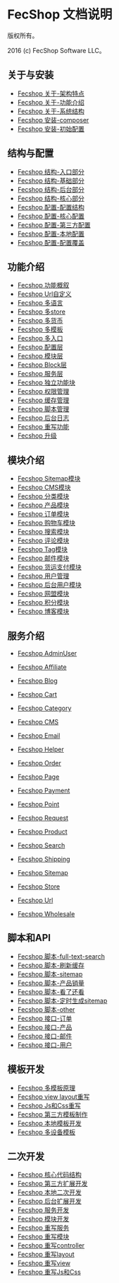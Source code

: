 FecShop 文档说明
===============================

版权所有。

2016 (c) FecShop Software LLC。



关于与安装
-----

*  [Fecshop 关于-架构特点](fecshop-about-fecshop.md)
*  [Fecshop 关于-功能介绍](fecshop-about-function.md)
*  [Fecshop 关于-系统结构](fecshop-about-system-contruct.md)
*  [Fecshop 安装-composer](fecshop-install.md)
*  [Fecshop 安装-初始配置](fecshop-init-config.md)


结构与配置
-----

*  [Fecshop 结构-入口部分](fecshop-about-entrance.md)
*  [Fecshop 结构-基础部分](fecshop-about-base.md)
*  [Fecshop 结构-后台部分](fecshop-about-backend.md)
*  [Fecshop 结构-核心部分](fecshop-about-core.md)
*  [Fecshop 配置-配置结构](fecshop-config-contruct.md)
*  [Fecshop 配置-核心配置](fecshop-config-core.md)
*  [Fecshop 配置-第三方配置](fecshop-config-thrid.md)
*  [Fecshop 配置-本地配置](fecshop-config-local.md)
*  [Fecshop 配置-配置覆盖](fecshop-config-rewrite.md)


功能介绍
--------
*  [Fecshop 功能概叙](fecshop-feature-summary.md)
*  [Fecshop Url自定义](fecshop-feature-url-custom.md)
*  [Fecshop 多语言](fecshop-feature-mutil-languages.md)
*  [Fecshop 多store](fecshop-feature-mutil-stores.md)
*  [Fecshop 多货币](fecshop-feature-mutil-currency.md)
*  [Fecshop 多模板](fecshop-feature-mutil-themes.md)
*  [Fecshop 多入口](fecshop-feature-mutil-entrances.md)
*  [Fecshop 配置层](fecshop-feature-config.md)
*  [Fecshop 模块层](fecshop-feature-modules.md)
*  [Fecshop Block层](fecshop-feature-block.md)
*  [Fecshop 服务层](fecshop-feature-component-services.md)
*  [Fecshop 独立功能块](fecshop-feature-independent-block.md)
*  [Fecshop 权限管理](fecshop-function-cache.md)
*  [Fecshop 缓存管理](fecshop-function-cache.md)
*  [Fecshop 脚本管理](fecshop-function-cache.md)
*  [Fecshop 后台日志](fecshop-function-cache.md)
*  [Fecshop 重写功能](fecshop-feature-core-extensions.md)
*  [Fecshop 升级](fecshop-feature-upgrade.md)




模块介绍
-----
*  [Fecshop Sitemap模块](fecshop-modules-sitemap.md)
*  [Fecshop CMS模块](fecshop-modules-cms.md)
*  [Fecshop 分类模块](fecshop-modules-category.md)
*  [Fecshop 产品模块](fecshop-modules-product.md)
*  [Fecshop 订单模块](fecshop-modules-order.md)
*  [Fecshop 购物车模块](fecshop-modules-cart.md)
*  [Fecshop 搜索模块](fecshop-modules-search.md)
*  [Fecshop 评论模块](fecshop-modules-review.md)
*  [Fecshop Tag模块](fecshop-modules-tag.md)
*  [Fecshop 邮件模块](fecshop-modules-email.md)
*  [Fecshop 货运支付模块](fecshop-modules-shipping-payment.md)
*  [Fecshop 用户管理](fecshop-modules-customer.md)
*  [Fecshop 后台用户模块](fecshop-modules-admin-user.md)
*  [Fecshop 网盟模块](fecshop-modules-affiliate.md)
*  [Fecshop 积分模块](fecshop-modules-points.md)
*  [Fecshop 博客模块](fecshop-modules-blog.md)

服务介绍
-----
*  [Fecshop AdminUser](fecshop-services-admin-user.md)
*  [Fecshop Affiliate](fecshop-services-affiliate.md)
*  [Fecshop Blog](fecshop-services-blog.md)
*  [Fecshop Cart](fecshop-services-cart.md)
*  [Fecshop Category](fecshop-services-category.md) 
*  [Fecshop CMS](fecshop-services-cms.md)
*  [Fecshop Email](fecshop-services-email.md)
*  [Fecshop Helper](fecshop-services-helper.md)
*  [Fecshop Order](fecshop-services-order.md)
*  [Fecshop Page](fecshop-services-page.md)
*  [Fecshop Payment](fecshop-services-payment.md)
*  [Fecshop Point](fecshop-services-point.md)
*  [Fecshop Request](fecshop-services-request.md)
*  [Fecshop Product](fecshop-services-product.md)
*  [Fecshop Search](fecshop-services-search.md)

*  [Fecshop Shipping](fecshop-services-shipping.md)
*  [Fecshop Sitemap](fecshop-services-sitemap.md)
*  [Fecshop Store ](fecshop-services-store.md)
*  [Fecshop Url](fecshop-services-url.md)
*  [Fecshop Wholesale](fecshop-services-wholesale.md)




脚本和API
-----
*  [Fecshop 脚本-full-text-search](fecshop-script-full-text-search.md)
*  [Fecshop 脚本-刷新缓存](fecshop-script-reflush-cache.md)
*  [Fecshop 脚本-sitemap](fecshop-script-sitemap.md)
*  [Fecshop 脚本-产品销量](fecshop-script-product-sales.md)
*  [Fecshop 脚本-看了还看](fecshop-script-view-also-view.md)
*  [Fecshop 脚本-定时生成sitemap](fecshop-cron-sitemap.md)
*  [Fecshop 脚本-other](fecshop-cron-other.md)
*  [Fecshop 接口-订单](fecshop-api-order.md)
*  [Fecshop 接口-产品](fecshop-api-product.md)
*  [Fecshop 接口-邮件](fecshop-api-email.md)
*  [Fecshop 接口-用户](fecshop-api-customer.md)



模板开发
-----
*  [Fecshop 多模板原理](fecshop-theme-mutil-theme-principle.md)
*  [Fecshop view layout重写](fecshop-theme-view-and-layout.md)
*  [Fecshop Js和Css重写](fecshop-theme-js-and-css.md)
*  [Fecshop 第三方模板制作](fecshop-theme-thrid-develop.md)
*  [Fecshop 本地模板开发](fecshop-theme-local-develop.md)
*  [Fecshop 多设备模板](fecshop-theme-mutil-devide.md)



二次开发
-----
*  [Fecshop 核心代码结构](fecshop-develop-core-code.md)
*  [Fecshop 第三方扩展开发](fecshop-develop-thrid.md)
*  [Fecshop 本地二次开发](fecshop-develop-local.md)
*  [Fecshop 后台扩展开发](fecshop-develop-admin.md)
*  [Fecshop 服务开发](fecshop-develop-services.md)
*  [Fecshop 模块开发](fecshop-develop-modules.md)
*  [Fecshop 重写服务](fecshop-develop-rewrite-services.md)
*  [Fecshop 重写模块](fecshop-develop-rewrite-modules.md)
*  [Fecshop 重写controller](fecshop-develop-rewrite-controllers.md)
*  [Fecshop 重写layout](fecshop-develop-rewrite-layouts.md)
*  [Fecshop 重写view](fecshop-develop-rewrite-view.md)
*  [Fecshop 重写Js和Css](fecshop-develop-rewrite-js-and-css.md)




































